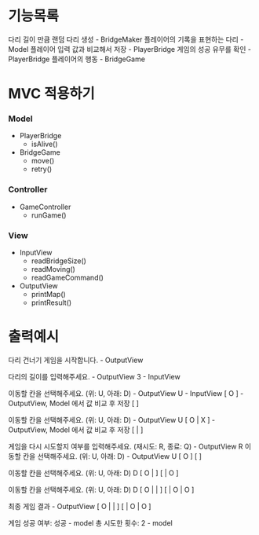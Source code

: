 # 기능목록
다리 길이 만큼 랜덤 다리 생성 - BridgeMaker
플레이어의 기록을 표현하는 다리 - Model 
플레이어 입력 값과 비교해서 저장 - PlayerBridge
게임의 성공 유무를 확인 - PlayerBridge
플레이어의 행동 - BridgeGame

# MVC 적용하기
### Model
- PlayerBridge
  - isAlive()
- BridgeGame
  - move()
  - retry()
### Controller
- GameController
  - runGame()
### View
- InputView
  - readBridgeSize()
  - readMoving()
  - readGameCommand()
- OutputView
    - printMap()
    - printResult()


# 출력예시
다리 건너기 게임을 시작합니다. - OutputView

다리의 길이를 입력해주세요. - OutputView
3 - InputView

이동할 칸을 선택해주세요. (위: U, 아래: D) - OutputView
U - InputView
[ O ] - OutputView, Model 에서 값 비교 후 저장
[   ]

이동할 칸을 선택해주세요. (위: U, 아래: D) - OutputView
U
[ O | X ] - OutputView, Model 에서 값 비교 후 저장
[   |   ]

게임을 다시 시도할지 여부를 입력해주세요. (재시도: R, 종료: Q) - OutputView
R
이동할 칸을 선택해주세요. (위: U, 아래: D) - OutputView
U
[ O ]
[   ]

이동할 칸을 선택해주세요. (위: U, 아래: D)
D
[ O |   ]
[   | O ]

이동할 칸을 선택해주세요. (위: U, 아래: D)
D
[ O |   |   ]
[   | O | O ]

최종 게임 결과 - OutputView
[ O |   |   ]
[   | O | O ]

게임 성공 여부: 성공 - model
총 시도한 횟수: 2 - model

